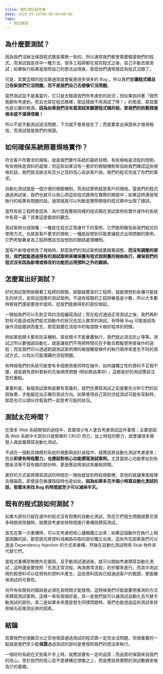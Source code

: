 ```yaml
---
title: 關於測試這件事
date: 2010-05-14T00:00:00+08:00
tags:
  - 程式開發
---
```


## 為什麼要測試？

因為我們沒辦法保證程式碼是萬無一失的，所以通常我們都會需要驗證我們的程式，而測試就是其中一種方法。很多工程師都在寫完程式之後，自己手動去做測試；如果執行結果是按照自己的想法出現後，那麼他們通常就認為程式沒錯了。

可是，其實這樣的程式碼通常就會躲進很多很多的 Bug 。所以我們要<strong>讓程式碼自己告訴我們它沒問題，而不是我們自己去想像它沒問題</strong>。

<!-- more -->

當然測試並不是萬靈丹，它只是去驗證我們所考慮到的狀況；但如果抱持著「既然我都有考慮到，而且也寫在程式碼裡，那這樣就不用測試了呀！」的態度，那其實也是災難的根源。<strong>因為如果我們沒有寫測試來驗證程式碼的話，那我們的防範措施根本就不值得信賴！</strong>

所以不是手動測試過沒問題，下次就不會再發生了；而是要拿出保證來才值得相信，而測試就是我們的保證。

## 如何確保系統照著規格實作？

符合客戶所要求的規格，就是我們實作系統的最終目標。有些規格是流程的控制，有些規格是資料的處理；但這些如果沒有一套好的檢驗機制來協助我們確認這些規格的話，我們就沒辦法有百分之百的信心告訴客戶說，我們的程式完成了你們的需求。

自動化測試就是一個方便的檢驗機制，而測試案例就是客戶的規格。當我們的程式通過測試後，我們也就可以放心把這些程式碼用在實際的開發中；如果這時還發現執行的結果有問題的話，通常就就可以判斷是實際開發的程式碼中出現了錯誤。

當然有些工程師會認為：為什麼我要把同樣的程式碼在測試案例和實作運作的系統中各寫一遍？其實這是錯誤的觀念。

測試案例分成兩種：一種是在程式正常運作下的案例，它們能明確告訴我們程式的使用方式，也就是客戶要求的規格；一種是設想到可能會讓程式出現問題的案例，它們考驗著身為工程師應該去設想到的錯誤處理機制。

當客戶新增或修改了規格時，那麼我們的測試案例就要跟著調整。<strong>而沒有調整的部份，我們就能透過現有的測試案例來確保舊有程式按照舊的規格執行，確保我們的程式沒有因為新增或修改的功能而出現預料之外的錯誤。</strong>

## 怎麼寫出好測試？

好的測試案例依賴著工程師的經驗，經驗越豐富的工程師，就能預想到各種可能發生的狀況，並寫出因應的測試案例。不過有經驗的工程師畢竟是少數，所以大多數時候我們還是要按步就班，從我們能做得到的部份做起。

一開始我們可以先對正常的流程編寫測試；而在程式通過正常測試之後，我們再針對有可能造成我們程式誤動作的狀況去加入異常的測試。有時候 Bug 可能是因為操作流程錯誤而產生，那麼就要在流程中的每個關卡做好程序的把關。

例如某些關卡要有防呆機制，某些關卡不能重覆執行，我們就必須去防止等等。測試之所以要強調自動化，就是讓我們不用把時間花在手動去模擬使用者操作的過程；而且我們可以透過對調測試案例裡的每個觸發條件的執行順序來產生不同的測試方式，以找出可能潛藏的流程問題。

有時候我們的系統可能會有多個使用者同時在操作，如何讓獨立性的資料不互相干擾，或是避免資料更新的先後順序問題 (例如商品庫存) ，這都是好的測試應該注意的重點。

重要的是，每個測試案例是要有意義的，我們在撰寫測試之前就要先分析它們的前因後果，才能擬定出正確的測試方向。如果覺得自己寫的流程測試可能有盲點時，那麼也可以請伙伴幫我們一起思考可能的狀況。

## 測試太花時間？

在很多 Web 系統開發的過程中，其實很少有人會去考慮測試這件事情；主要是因為 Web 系統中大部份只是簡單的 CRUD 而已，加上時程的壓力，就會讓很多開發人員放棄撰寫自動化測試。

不過在一個較具規模的系統的規劃與設計過程中，就應該將自動化測試考慮進來；而且<strong>即便有時程壓力，也應該對核心功能撰寫測試案例。</strong>尤其當核心功能牽扯到有關金流等不容有錯的部份時，更是應該用測試來嚴格把關。

更好的方式是將撰寫測試的時間在一開始就放到時程規劃裡，其他的就讓專案經理去傷腦筋，即便是在維護階段時也是如此。<strong>因為如果多花半個小時寫自動化測試的話，那麼未來找 Bug 的時間就至少可以減掉半天。</strong>

## 既有的程式該如何測試？

如果大部份已經在運作的程式沒有對應的自動化測試，而在它們發生問題就要花很多時間來除錯時，就應該考慮安排時間進行重構與撰寫測試。

首先在第一次重構時，可以先考慮把核心邏輯獨立出來；如果這個動作在執行上相當困難的話，那麼就先將資料或網路存取的部份獨立出來。這些外在因素我們可以透過 Dependency Injection 的方式來重構，然後在自動化測試時用 Stub 物件來代替它們。

當程式重構至無關外在變因，且手動測試通過後，就可以開始考慮撰寫自動化測試；這時還是要按照「先測正常流程，再測異常流程」的步驟來進行。而其中測試用的假資料可以從現有的資料中產生，這些資料因為已經通過客戶的驗證，更能確保測試的可靠性。

另外有些既有的錯誤是必須在長時間才能發現，這時候我們可能就要用推測的方式來撰寫測試案例。這樣一來有兩個好處，其一是我們就可以讓測試自動化去代替手動測試的部份，其二是如果未來還是發生同樣問題時，我們也能透過這些測試來排除掉先前推測出來的因素。

## 結論

其實我們也很難百分之百地保證通過測試的程式碼一定完全沒問題，但很重要的一點就是我們至少能<strong>保證</strong>通過測試的部份是會按照我們的想法來執行。

一個好的系統在交到客戶手上時，就應該要有一定的品質；而品質的保證來自我們的信心。至於我們的信心並不是建構在想像之上，而是應該用實際的測試數據來做為它的基礎。
